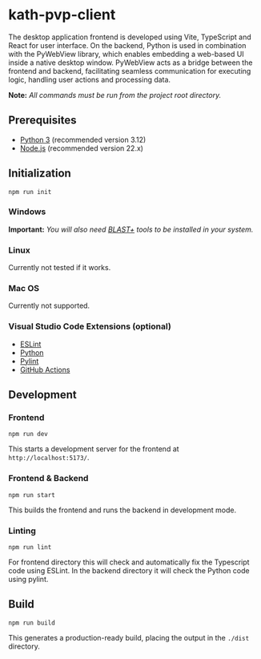 # kath-pvp-client

The desktop application frontend is developed using Vite, TypeScript and React for user interface. On the backend, Python is used in combination with the PyWebView library, which enables embedding a web-based UI inside a native desktop window. PyWebView acts as a bridge between the frontend and backend, facilitating seamless communication for executing logic, handling user actions and processing data.

**Note:** _All commands must be run from the project root directory._

## Prerequisites
- [Python 3](https://www.python.org/downloads/) (recommended version 3.12)
- [Node.js](https://nodejs.org/en/download/) (recommended version 22.x)

## Initialization

```shell
npm run init
```

### Windows

**Important:** _You will also need [BLAST+](https://ftp.ncbi.nlm.nih.gov/blast/executables/blast+/LATEST/ncbi-blast-2.16.0+-win64.exe) tools to be installed in your system._

### Linux

Currently not tested if it works.

### Mac OS

Currently not supported.

### Visual Studio Code Extensions (optional)
- [ESLint](https://marketplace.visualstudio.com/items?itemName=dbaeumer.vscode-eslint)
- [Python](https://marketplace.visualstudio.com/items?itemName=ms-python.python)
- [Pylint](https://marketplace.visualstudio.com/items?itemName=ms-python.pylint)
- [GitHub Actions](https://marketplace.visualstudio.com/items?itemName=github.vscode-github-actions)

## Development

### Frontend

```shell
npm run dev
```
This starts a development server for the frontend at `http://localhost:5173/`.

### Frontend & Backend

```shell
npm run start
```

This builds the frontend and runs the backend in development mode.

### Linting

```shell
npm run lint
```

For frontend directory this will check and automatically fix the Typescript code using ESLint. In the backend directory it will check the Python code using pylint.

## Build

```shell
npm run build
```

This generates a production-ready build, placing the output in the `./dist` directory.